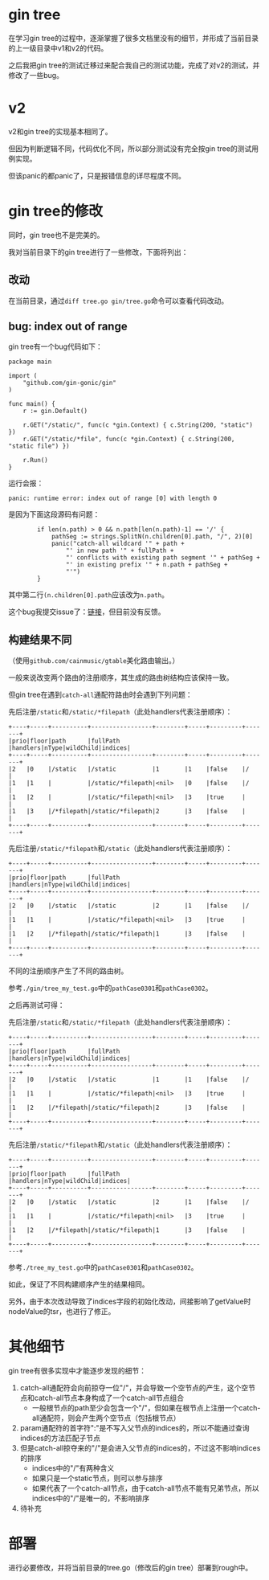 # gin tree

在学习gin tree的过程中，逐渐掌握了很多文档里没有的细节，并形成了当前目录的上一级目录中v1和v2的代码。

之后我把gin tree的测试迁移过来配合我自己的测试功能，完成了对v2的测试，并修改了一些bug。

# v2

v2和gin tree的实现基本相同了。

但因为判断逻辑不同，代码优化不同，所以部分测试没有完全按gin tree的测试用例实现。

但该panic的都panic了，只是报错信息的详尽程度不同。

# gin tree的修改

同时，gin tree也不是完美的。

我对当前目录下的gin tree进行了一些修改，下面将列出：

## 改动

在当前目录，通过`diff tree.go gin/tree.go`命令可以查看代码改动。

## bug: index out of range

gin tree有一个bug代码如下：

```
package main

import (
	"github.com/gin-gonic/gin"
)

func main() {
	r := gin.Default()

	r.GET("/static/", func(c *gin.Context) { c.String(200, "static") })
	r.GET("/static/*file", func(c *gin.Context) { c.String(200, "static file") })

	r.Run()
}
```

运行会报：

```
panic: runtime error: index out of range [0] with length 0
```

是因为下面这段源码有问题：

```
		if len(n.path) > 0 && n.path[len(n.path)-1] == '/' {
			pathSeg := strings.SplitN(n.children[0].path, "/", 2)[0]
			panic("catch-all wildcard '" + path +
				"' in new path '" + fullPath +
				"' conflicts with existing path segment '" + pathSeg +
				"' in existing prefix '" + n.path + pathSeg +
				"'")
		}
```

其中第二行`(n.children[0].path`应该改为`n.path`。

这个bug我提交issue了：[链接](https://github.com/gin-gonic/gin/issues/3796)，但目前没有反馈。

## 构建结果不同

（使用`github.com/cainmusic/gtable`美化路由输出。）

一般来说改变两个路由的注册顺序，其生成的路由树结构应该保持一致。

但gin tree在遇到`catch-all`通配符路由时会遇到下列问题：

先后注册`/static`和`/static/*filepath`（此处handlers代表注册顺序）：

```
+----+-----+----------+-----------------+--------+-----+---------+-------+
|prio|floor|path      |fullPath         |handlers|nType|wildChild|indices|
+----+-----+----------+-----------------+--------+-----+---------+-------+
|2   |0    |/static   |/static          |1       |1    |false    |/      |
|1   |1    |          |/static/*filepath|<nil>   |0    |false    |/      |
|1   |2    |          |/static/*filepath|<nil>   |3    |true     |       |
|1   |3    |/*filepath|/static/*filepath|2       |3    |false    |       |
+----+-----+----------+-----------------+--------+-----+---------+-------+
```

先后注册`/static/*filepath`和`/static`（此处handlers代表注册顺序）：

```
+----+-----+----------+-----------------+--------+-----+---------+-------+
|prio|floor|path      |fullPath         |handlers|nType|wildChild|indices|
+----+-----+----------+-----------------+--------+-----+---------+-------+
|2   |0    |/static   |/static          |2       |1    |false    |/      |
|1   |1    |          |/static/*filepath|<nil>   |3    |true     |       |
|1   |2    |/*filepath|/static/*filepath|1       |3    |false    |       |
+----+-----+----------+-----------------+--------+-----+---------+-------+
```

不同的注册顺序产生了不同的路由树。

参考`./gin/tree_my_test.go`中的`pathCase0301`和`pathCase0302`。

之后再测试可得：

先后注册`/static`和`/static/*filepath`（此处handlers代表注册顺序）：

```
+----+-----+----------+-----------------+--------+-----+---------+-------+
|prio|floor|path      |fullPath         |handlers|nType|wildChild|indices|
+----+-----+----------+-----------------+--------+-----+---------+-------+
|2   |0    |/static   |/static          |1       |1    |false    |/      |
|1   |1    |          |/static/*filepath|<nil>   |3    |true     |       |
|1   |2    |/*filepath|/static/*filepath|2       |3    |false    |       |
+----+-----+----------+-----------------+--------+-----+---------+-------+
```

先后注册`/static/*filepath`和`/static`（此处handlers代表注册顺序）：

```
+----+-----+----------+-----------------+--------+-----+---------+-------+
|prio|floor|path      |fullPath         |handlers|nType|wildChild|indices|
+----+-----+----------+-----------------+--------+-----+---------+-------+
|2   |0    |/static   |/static          |2       |1    |false    |/      |
|1   |1    |          |/static/*filepath|<nil>   |3    |true     |       |
|1   |2    |/*filepath|/static/*filepath|1       |3    |false    |       |
+----+-----+----------+-----------------+--------+-----+---------+-------+
```

参考`./tree_my_test.go`中的`pathCase0301`和`pathCase0302`。

如此，保证了不同构建顺序产生的结果相同。

另外，由于本次改动导致了indices字段的初始化改动，间接影响了getValue时nodeValue的tsr，也进行了修正。

# 其他细节

gin tree有很多实现中才能逐步发现的细节：

1. catch-all通配符会向前掠夺一位"/"，并会导致一个空节点的产生，这个空节点和catch-all节点本身构成了一个catch-all节点组合
    * 一般根节点的path至少会包含一个"/"，但如果在根节点上注册一个catch-all通配符，则会产生两个空节点（包括根节点）
2. param通配符的首字符":"是不写入父节点的indices的，所以不能通过查询indices的方法匹配子节点
3. 但是catch-all掠夺来的"/"是会进入父节点的indices的，不过这不影响indices的排序
    * indices中的"/"有两种含义
    * 如果只是一个static节点，则可以参与排序
    * 如果代表了一个catch-all节点，由于catch-all节点不能有兄弟节点，所以indices中的"/"是唯一的，不影响排序
4. 待补充

# 部署

进行必要修改，并将当前目录的tree.go（修改后的gin tree）部署到rough中。
